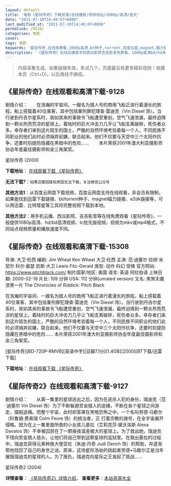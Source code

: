 ```yaml
---
layout: default
title: '电影《星际传奇》下载资源/在线播放/视频地址/1080p/高清/蓝光'
date: "2021-07-10T14:40:07+0800"
last_modified_at: "2021-07-10T14:40:07+0800"
permalink: /9128/
categories: 电影
cover:
tags: 电影
keywords: '星际传奇,在线免费看,1080p高清,bt种子,torrent,百度云盘,magnet,磁力链,迅雷下载资源'
description: '《星际传奇》在线云播放手机西瓜影院吉吉影音免费看，1080p高清bd/hd未删减完整版和tc抢先枪版，mkv/mp4格式，附带bt/torrent种子、magnet/磁力链、百度云盘、网盘资源迅雷下载链接'
---
```


>内容采集生成，如果链接失效，多试几个，页面最后有更多精彩视频！收藏本页（Ctrl+D)，以后再找不麻烦。


## 《星际传奇》在线观看和高清下载-9128

剧情介绍：　　在浩瀚的宇宙间，一艘名为猎人号的商用飞船正进行着漫长的旅程。船上搭载着40位乘客，其中包括重刑罪犯理查·雷迪克（Vin Diesel 饰）。当行驶到丹吉尔星系时，突如其来的事故令飞船遭受重创，空气飞速泄漏，最终迫降到一颗炎热而荒凉的星球上。着陆时的巨大冲击力几乎让飞船支离破碎，死伤者众多。幸存者们来到这片陌生的国土，严酷的自然环境考验着每一个人，不同民族不同职业的他们此时必须捐弃前嫌，联合起来。他们不仅要与天空中三个太阳作抗争，还要时刻提防隐藏在黑暗中的危险…… 　　本片荣获2001年澳大利亚摄影师协会年度最佳摄影师和金三角架奖。


星际传奇 (2000)

**下载地址**： [在线观看下载 《星际传奇》](https://www.btbtdy.me/btdy/dy9903.html) 


**无法下载?**：`如果迅雷因版权原因无法下载，关注微信公众号 `

**其他方法1**：从百度云网盘下载视频，百度云网盘支持在线观看，非会员有限制，如果能找到迅雷下载链接、bt/torrent种子、magnet磁力链接、e2dk链接等，可以用迅雷、比特彗星等工具将完整视频下载到本地。

**其他方法2**：用手机云播、西瓜影院、吉吉影音等在线免费观看《星际传奇》，一般提供1080p高清、hd/bd高清视频、tc抢先版视频，视频为mkv或mp4格式，不同站点视频质量和播放速度不同。


## 《星际传奇》在线观看和高清下载-15308

导演: 大卫·杜西 编剧: Jim Wheat Ken Wheat 大卫·杜西 主演: 范·迪塞尔 拉妲·米契尔 科尔·豪瑟 凯斯·大卫 Lewis Fitz-Gerald 类型: 动作 科幻 惊悚 官方网站: https://www.pitchblack.com/ 制片国家/地区: 美国 语言: 英语 阿拉伯语 上映日期: 2000-02-18 片长: 109 分钟 USA: 112 分钟(unrated version) 又名: 黑煞天魔 漆黑一片 The Chronicles of Riddick: Pitch Black

在浩瀚的宇宙间，一艘名为猎人号的商用飞船正进行着漫长的旅程。船上搭载着40位乘客，其中包括重刑罪犯理查·雷迪克（Vin Diesel 饰）。当行驶到丹吉尔星系时，突如其来的事故令飞船遭受重创，空气飞速泄漏，最终迫降到一颗炎热而荒凉的星球上。着陆时的巨大冲击力几乎让飞船支离破碎，死伤者众多。幸存者们来到这片陌生的国土，严酷的自然环境考验着每一个人，不同民族不同职业的他们此时必须捐弃前嫌，联合起来。他们不仅要与天空中三个太阳作抗争，还要时刻提防隐藏在黑暗中的危险…… 本片荣获2001年澳大利亚摄影师协会年度最佳摄影师和金三角架奖。


[星际传奇][BD-720P-RMVB][英语中字][豆瓣7.1分][1.4GB][2000][BT下载/迅雷下载]

**下载地址**： [在线观看下载 《星际传奇》](https://www.btdx8.com/torrent/pitch_black_2000.html) 


## 《星际传奇2》在线观看和高清下载-9127

剧情介绍：　　从第一集里的星球逃出之后，因为在逃杀人犯的身份，瑞迪克（范·迪塞尔 Vin Diesel 饰）为了不断躲避赏金猎人的追捕，不断在各个星球之间游走，摆脱追捕。而整个宇宙，此时却笼罩在黑暗恐怖之中。一个名叫劳德·马歇尔（科鲁姆·费奥瑞 Colm Feore 饰）的统治者，正 打着宗教的旗号，在全宇宙展开侵略。因为在上一集里面所救的小女孩儿基拉（艾莉克莎·黛沃洛斯 Alexa Davalos 饰）不幸被囚禁在了一颗昼夜温差极大的星球上。为了救出她，瑞迪克不惜向赏金猎人低头，让他们将自己带到这颗星球的监狱里。在救出基拉的过程中，瑞迪克获得元素种族大使亚伦（朱迪·丹奇 Judi Dench 饰）的帮助，并逐渐帮他找回了自己的身世之谜。原来，这场星际浩劫的挑起者劳德•马歇尔正是当年摧毁瑞迪克的星球的人。为了报仇，瑞迪克向星际之王发起了挑战……


星际传奇2 (2004)

**详情查看**： [《星际传奇2》详情介绍](/movie/9127/)， **查看更多**：[本站资源大全](/movie/t/all/)

